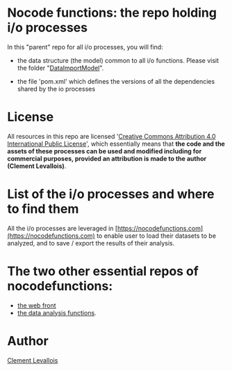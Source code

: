 # Nocode functions: the repo holding i/o processes

In this "parent" repo for all i/o processes, you will find:

- the data structure (the model) common to all i/o functions. Please visit the folder "[DataImportModel](https://github.com/seinecle/nocodefunctions-io/tree/main/DataImportModel)".

- the file 'pom.xml' which defines the versions of all the dependencies shared by the io processes

# License

All resources in this repo are licensed '[Creative Commons Attribution 4.0 International Public License](https://creativecommons.org/licenses/by/4.0/)', which essentially means that **the code and the assets of these processes can be used and modified including for commercial purposes, provided an attribution is made to the author (Clement Levallois)**.

# List of the i/o processes and where to find them

All the i/o processes are leveraged in [https://nocodefunctions.com](https://nocodefunctions.com) to enable user to load their datasets to be analyzed, and to save / export the results of their analysis.


# The two other essential repos of nocodefunctions:

- [the web front](https://github.com/seinecle/nocodefunctions-web-app)
- [the data analysis functions](https://github.com/seinecle/functions-model-and-parent-build). 

# Author

[Clement Levallois](https://twitter.com/seinecle)